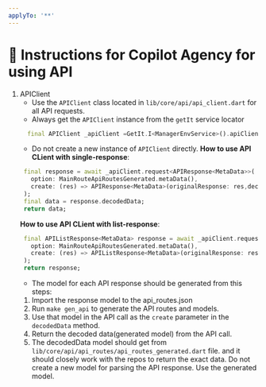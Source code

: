 ```yaml
---
applyTo: '**'
---
```



# 🧠 Instructions for Copilot Agency for using API
1. APIClient
   - Use the `APIClient` class located in `lib/core/api/api_client.dart` for all API requests.
   - Always get the `APIClient` instance from the `getIt` service locator 
   ```dart
     final APIClient _apiClient =GetIt.I<ManagerEnvService>().apiClient;
   ```
   - Do not create a new instance of `APIClient` directly.
   **How to use API CLient with single-response**:
   ```dart
    final response = await _apiClient.request<APIResponse<MetaData>>(
      option: MainRouteApiRoutesGenerated.metaData(),
      create: (res) => APIResponse<MetaData>(originalResponse: res,decodedData: MetaData()),
    );
    final data = response.decodedData;
    return data;
   ```
   **How to use API CLient with list-response**:
   ```dart
    final APIListResponse<MetaData> response = await _apiClient.request< APIListResponse<MetaData>>(
      option: MainRouteApiRoutesGenerated.metaData(),
      create: (res) => APIListResponse<MetaData>(originalResponse: res,decodedData: MetaData()),
    );
    return response;
   ```
   - The model for each API response should be generated from this steps:
    1. Import the response model to the api_routes.json
    2. Run `make gen_api` to generate the API routes and models.
    3. Use that model in the API call as the `create` parameter in the `decodedData` method.
    4. Return the decoded data(generated model) from the API call.
    5. The decodedData model should get from `lib/core/api/api_routes/api_routes_generated.dart` file.
       and it should closely work with the repos to return the exact data.
       Do not create a new model for parsing the API response. Use the generated model.
